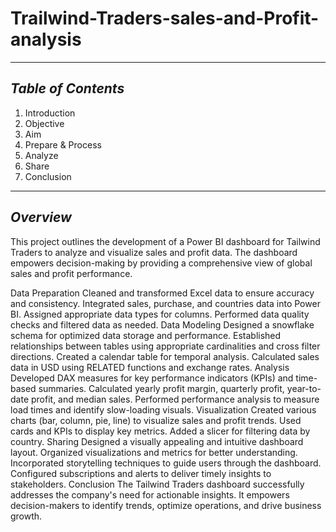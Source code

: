# Trailwind-Traders-sales-and-Profit-analysis
---

## **_Table of Contents_**
1. Introduction
2. Objective
3. Aim
4. Prepare & Process
5. Analyze
6. Share
7. Conclusion

---

## **_Overview_**
This project outlines the development of a Power BI dashboard for Tailwind Traders to analyze and visualize sales and profit data. The dashboard empowers decision-making by providing a comprehensive view of global sales and profit performance.

Data Preparation
Cleaned and transformed Excel data to ensure accuracy and consistency.
Integrated sales, purchase, and countries data into Power BI.
Assigned appropriate data types for columns.
Performed data quality checks and filtered data as needed.
Data Modeling
Designed a snowflake schema for optimized data storage and performance.
Established relationships between tables using appropriate cardinalities and cross filter directions.
Created a calendar table for temporal analysis.
Calculated sales data in USD using RELATED functions and exchange rates.
Analysis
Developed DAX measures for key performance indicators (KPIs) and time-based summaries.
Calculated yearly profit margin, quarterly profit, year-to-date profit, and median sales.
Performed performance analysis to measure load times and identify slow-loading visuals.
Visualization
Created various charts (bar, column, pie, line) to visualize sales and profit trends.
Used cards and KPIs to display key metrics.
Added a slicer for filtering data by country.
Sharing
Designed a visually appealing and intuitive dashboard layout.
Organized visualizations and metrics for better understanding.
Incorporated storytelling techniques to guide users through the dashboard.
Configured subscriptions and alerts to deliver timely insights to stakeholders.
Conclusion
The Tailwind Traders dashboard successfully addresses the company's need for actionable insights. It empowers decision-makers to identify trends, optimize operations, and drive business growth.
